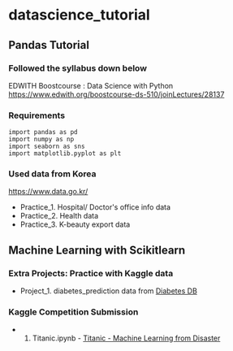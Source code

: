 ﻿# datascience_tutorial

## Pandas Tutorial

### Followed the syllabus down below
EDWITH Boostcourse : Data Science with Python \
https://www.edwith.org/boostcourse-ds-510/joinLectures/28137 

### Requirements
    import pandas as pd
    import numpy as np
    import seaborn as sns
    import matplotlib.pyplot as plt
    
### Used data from Korea
https://www.data.go.kr/ 
* Practice_1. Hospital/ Doctor's office info data 
* Practice_2. Health data 
* Practice_3. K-beauty export data

## Machine Learning with Scikitlearn

### Extra Projects: Practice with Kaggle data
* Project_1. diabetes_prediction
    data from [Diabetes DB](https://www.kaggle.com/uciml/pima-indians-diabetes-database)

### Kaggle Competition Submission
* 1. Titanic.ipynb - [Titanic - Machine Learning from Disaster](https://www.kaggle.com/c/titanic/leaderboard)
